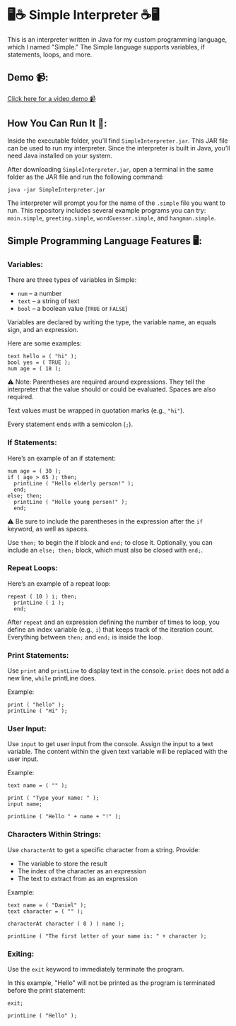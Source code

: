 <h1>🖥️☕ Simple Interpreter ☕🖥️</h1>

<p>
This is an interpreter written in Java for my custom programming language, which I named "Simple." The Simple language supports variables, if statements, loops, and more.
</p>

<h2>Demo 📹:</h2>

<a href="https://youtu.be/2GUfb232a9I">
  Click here for a video demo 📹
</a>

<h2>How You Can Run It 🏃:</h2>

Inside the executable folder, you’ll find `SimpleInterpreter.jar`. This JAR file can be used to run my interpreter. Since the interpreter is built in Java, you’ll need Java installed on your system.

After downloading `SimpleInterpreter.jar`, open a terminal in the same folder as the JAR file and run the following command:
```
java -jar SimpleInterpreter.jar
```

The interpreter will prompt you for the name of the `.simple` file you want to run. This repository includes several example programs you can try: `main.simple`, `greeting.simple`, `wordGuesser.simple`, and `hangman.simple`.

<h2>Simple Programming Language Features 🖥️: </h2>

<h3>Variables: </h3>

There are three types of variables in Simple:
- `num` – a number
- `text` – a string of text
- `bool` – a boolean value (`TRUE` or `FALSE`)

Variables are declared by writing the type, the variable name, an equals sign, and an expression.

Here are some examples:
```
text hello = ( "hi" );
bool yes = ( TRUE );
num age = ( 18 );
```

⚠️ Note: Parentheses are required around expressions. They tell the interpreter that the value should or could be evaluated. Spaces are also required.

Text values must be wrapped in quotation marks (e.g., `"hi"`).

Every statement ends with a semicolon (`;`).

<h3>If Statements: </h3>

Here’s an example of an if statement:

```
num age = ( 30 );
if ( age > 65 ); then;
  printLine ( "Hello elderly person!" );
  end;
else; then;
  printLine ( "Hello young person!" );
  end;
```

⚠️ Be sure to include the parentheses in the expression after the `if` keyword, as well as spaces.

Use `then;` to begin the if block and `end;` to close it. Optionally, you can include an `else; then;` block, which must also be closed with `end;`.

<h3>Repeat Loops: </h3>

Here’s an example of a repeat loop:

```
repeat ( 10 ) i; then;
  printLine ( i );
  end;
```

After `repeat` and an expression defining the number of times to loop, you define an index variable (e.g., `i`) that keeps track of the iteration count. Everything between `then;` and `end;` is inside the loop.

<h3>Print Statements: </h3>

Use `print` and `printLine` to display text in the console. `print` does not add a new line, `while` printLine does.

Example:

```
print ( "hello" );
printLine ( "Hi" );
```

<h3>User Input: </h3>

Use `input` to get user input from the console. Assign the input to a text variable. The content within the given text variable will be replaced with the user input.

Example:

```
text name = ( "" );

print ( "Type your name: " );
input name;

printLine ( "Hello " + name + "!" );
```

<h3>Characters Within Strings: </h3>

Use `characterAt` to get a specific character from a string. Provide:
- The variable to store the result
- The index of the character as an expression
- The text to extract from as an expression

Example:
```
text name = ( "Daniel" );
text character = ( "" );

characterAt character ( 0 ) ( name );

printLine ( "The first letter of your name is: " + character );
```

<h3>Exiting: </h3>

Use the `exit` keyword to immediately terminate the program.

In this example, "Hello" will not be printed as the program is terminated before the print statement:

```
exit;

printLine ( "Hello" );
```
